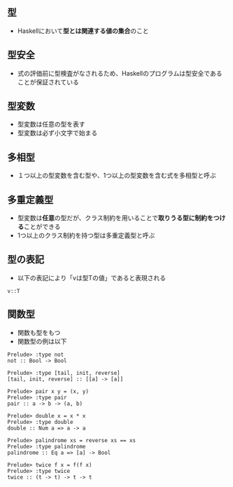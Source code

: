 ## 型
- Haskellにおいて**型とは関連する値の集合**のこと

## 型安全
- 式の評価前に型検査がなされるため、Haskellのプログラムは型安全であることが保証されている

## 型変数
- 型変数は任意の型を表す
- 型変数は必ず小文字で始まる

## 多相型
- １つ以上の型変数を含む型や、1つ以上の型変数を含む式を多相型と呼ぶ

## 多重定義型
- 型変数は**任意**の型だが、クラス制約を用いることで**取りうる型に制約をつける**ことができる
- 1つ以上のクラス制約を持つ型は多重定義型と呼ぶ

## 型の表記
- 以下の表記により「vは型Tの値」であると表現される

``
v::T
``

## 関数型

- 関数も型をもつ
- 関数型の例は以下
```
Prelude> :type not
not :: Bool -> Bool

Prelude> :type [tail, init, reverse]
[tail, init, reverse] :: [[a] -> [a]]

Prelude> pair x y = (x, y)
Prelude> :type pair
pair :: a -> b -> (a, b)

Prelude> double x = x * x
Prelude> :type double
double :: Num a => a -> a

Prelude> palindrome xs = reverse xs == xs
Prelude> :type palindrome
palindrome :: Eq a => [a] -> Bool

Prelude> twice f x = f(f x)
Prelude> :type twice
twice :: (t -> t) -> t -> t
```
